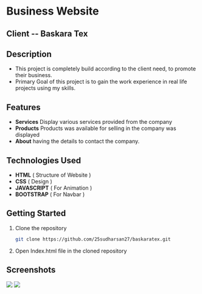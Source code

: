 # Business Website 
## Client -- Baskara Tex 

## Description
- This project is completely build according to the client need, to promote their business. 
- Primary Goal of this project is to gain the work experience in real life projects using my skills.

## Features

- **Services** Display various services provided from the company
- **Products** Products was available for selling in the company was displayed
- **About** having the details to contact the company.

## Technologies Used
- **HTML** ( Structure of Website )
- **CSS** ( Design )
- **JAVASCRIPT** ( For Animation )
- **BOOTSTRAP** ( For Navbar )

## Getting Started

1. Clone the repository
   ```bash
   git clone https://github.com/25sudharsan27/baskaratex.git

2. Open Index.html file in the cloned repository

## Screenshots

<img src="intro.png">
<img src="products.png">
<img str="works.png">
<img str="works1.png">
<img str="about.png">




